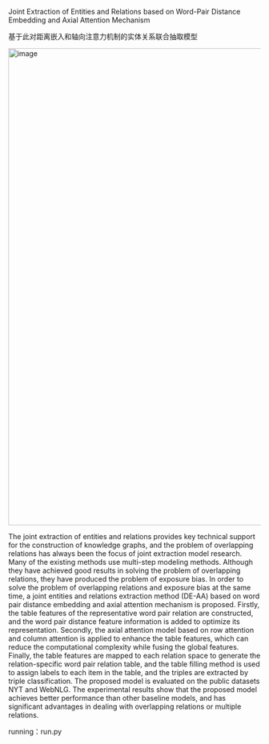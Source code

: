 Joint Extraction of Entities and Relations based on Word-Pair Distance Embedding and Axial Attention Mechanism

基于此对距离嵌入和轴向注意力机制的实体关系联合抽取模型


<img width="954" alt="image" src="https://github.com/user-attachments/assets/5d083359-8e5e-47bd-a8e3-65acf395a189">

The  joint extraction of entities and  relations provides key  technical  support  for  the construction of knowledge graphs, and the problem of overlapping relations has always been the focus of joint extraction model research. Many of  the existing methods use multi-step modeling methods. Although  they have achieved good results in solving the problem of overlapping relations, they have produced the problem of exposure bias. In order to solve the problem of overlapping relations and exposure bias at the same time, a joint entities and relations extraction method (DE-AA) based on word pair distance embedding and axial attention mechanism is proposed. Firstly, the table features of the representative word pair relation are constructed, and the word pair distance feature information is added to optimize its representation. Secondly, the axial attention model based on row attention and column attention is applied to enhance the table features, which can reduce the computational complexity while fusing  the  global  features.  Finally,  the  table  features  are mapped  to each  relation  space  to  generate  the relation-specific word pair relation table, and the table filling method is used to assign labels to each item in the table, and the triples are extracted by triple classification. The proposed model is evaluated on the public datasets NYT and WebNLG. The experimental results show  that  the proposed model achieves better performance  than other baseline models, and has significant advantages in dealing with overlapping relations or multiple relations. 


running：run.py 
